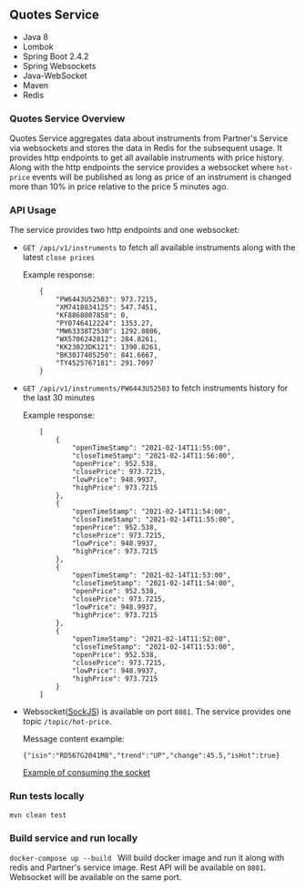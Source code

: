 ## Quotes Service
* Java 8
* Lombok
* Spring Boot 2.4.2
* Spring Websockets
* Java-WebSocket
* Maven
* Redis

### Quotes Service Overview
Quotes Service aggregates data about instruments from Partner's Service via websockets and stores the data in Redis for the subsequent usage.
It provides http endpoints to get all available instruments with price history.
Along with the http endpoints the service provides a websocket where `hot-price` events will be published as long as 
price of an instrument is changed more than 10% in price relative to the price 5 minutes ago.

### API Usage
The service provides two http endpoints and one websocket:

- `GET /api/v1/instruments` to fetch all available instruments along with the latest `close prices`

    Example response:
    ```
        {
            "PW6443U52503": 973.7215,
            "XM7418834125": 547.7451,
            "KF8868007858": 0,
            "PY0746412224": 1353.27,
            "MW63338T2530": 1292.8806,
            "WX5706242812": 284.8261,
            "KK23023DK121": 1390.8261,
            "BK30J7405250": 841.6667,
            "TY4525767181": 291.7097
        }
    ```
- `GET /api/v1/instruments/PW6443U52503` to fetch instruments history for the last 30 minutes
  
    Example response:
    ```
        [
            {
                "openTimeStamp": "2021-02-14T11:55:00",
                "closeTimeStamp": "2021-02-14T11:56:00",
                "openPrice": 952.538,
                "closePrice": 973.7215,
                "lowPrice": 948.9937,
                "highPrice": 973.7215
            },
            {
                "openTimeStamp": "2021-02-14T11:54:00",
                "closeTimeStamp": "2021-02-14T11:55:00",
                "openPrice": 952.538,
                "closePrice": 973.7215,
                "lowPrice": 948.9937,
                "highPrice": 973.7215
            },
            {
                "openTimeStamp": "2021-02-14T11:53:00",
                "closeTimeStamp": "2021-02-14T11:54:00",
                "openPrice": 952.538,
                "closePrice": 973.7215,
                "lowPrice": 948.9937,
                "highPrice": 973.7215
            },
            {
                "openTimeStamp": "2021-02-14T11:52:00",
                "closeTimeStamp": "2021-02-14T11:53:00",
                "openPrice": 952.538,
                "closePrice": 973.7215,
                "lowPrice": 948.9937,
                "highPrice": 973.7215
            }
        ]
    ```
  
- Websocket([SockJS](https://github.com/sockjs)) is available on port `8081`. The service provides one topic `/topic/hot-price`.

    Message content example:
    ```
    {"isin":"RD567G2041M8","trend":"UP","change":45.5,"isHot":true}  
    ```
    [Example of consuming the socket](src/main/resources/static/index.html)

### Run tests locally
`mvn clean test`

### Build service and run locally
`docker-compose up --build ` Will build docker image and run it along with redis and Partner's service image. Rest API will be available on `8081`.
Websocket will be available on the same port.
